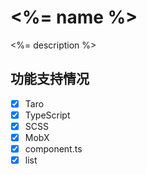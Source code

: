 # <%= name %>

<%= description %>

## 功能支持情况

- [x] Taro
- [x] TypeScript
- [x] SCSS
- [x] MobX
- [x] component.ts
- [x] list
